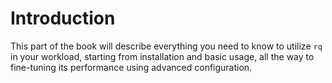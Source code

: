 # Introduction

This part of the book will describe everything you need to know to utilize
`rq` in your workload, starting from installation and basic usage, all the
way to fine-tuning its performance using advanced configuration.
